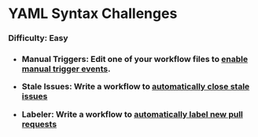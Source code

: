 <h1> YAML Syntax Challenges </h1>

<h3>Difficulty: Easy</h3>

<h3>

- **Manual Triggers:** Edit one of your workflow files to [enable manual trigger events](https://docs.github.com/en/actions/managing-workflow-runs/manually-running-a-workflow).

- **Stale Issues:** Write a workflow to [automatically close stale issues](https://github.com/marketplace/actions/close-stale-issues)

- **Labeler:** Write a workflow to [automatically label new pull requests](https://github.com/marketplace/actions/labeler)
</h3>